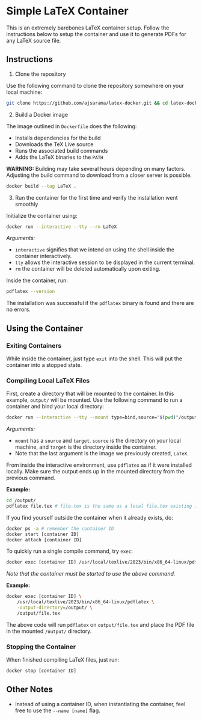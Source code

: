 # Simple LaTeX Container

This is an extremely barebones LaTeX container setup. Follow the instructions below to setup the container and use it to generate PDFs for any LaTeX source file. 

## Instructions

1. Clone the repository

Use the following command to clone the repository somewhere on your local machine:
```bash
git clone https://github.com/ajsarama/latex-docker.git && cd latex-docker
```

2. Build a Docker image

The image outlined in `Dockerfile` does the following:
- Installs dependencies for the build
- Downloads the TeX Live source
- Runs the associated build commands
- Adds the LaTeX binaries to the `PATH`

**WARNING:** Building may take several hours depending on many factors. Adjusting the build command to download from a closer server is possible.

```bash
docker build --tag LaTeX .
```

3. Run the container for the first time and verify the installation went smoothly

Initialize the container using:
```bash
docker run --interactive --tty --rm LaTeX
```
*Arguments:*
- `interactive` signifies that we intend on using the shell inside the container interactively.
- `tty` allows the interactive session to be displayed in the current terminal.
- `rm` the container will be deleted automatically upon exiting.

Inside the container, run:
```bash
pdflatex --version
```

The installation was successful if the `pdflatex` binary is found and there are no errors.

## Using the Container

### Exiting Containers

While inside the container, just type `exit` into the shell. This will put the container into a stopped state.

### Compiling Local LaTeX Files

First, create a directory that will be mounted to the container. In this example, `output/` will be mounted. Use the following command to run a container and bind your local directory:
```bash
docker run --interactive --tty --mount type=bind,source="$(pwd)"/output,target=/output/ LaTeX
```

*Arguments:*
- `mount` has a `source` and `target`. `source` is the directory on your local machine, and `target` is the directory inside the container.
- Note that the last argument is the image we previously created, `LaTeX`.

From inside the interactive environment, use `pdflatex` as if it were installed locally. Make sure the output ends up in the mounted directory from the previous command.

**Example:**
```bash
cd /output/
pdflatex file.tex # file.tex is the same as a local file.tex existing in the source directory
```

If you find yourself outside the container when it already exists, do:
```bash
docker ps -a # remember the container ID
docker start [container ID]
docker attach [container ID]
```

To quickly run a single compile command, try `exec`:
```bash
docker exec [container ID] /usr/local/texlive/2023/bin/x86_64-linux/pdflatex [ARGS]
```
*Note that the container must be started to use the above command.*

**Example:**
```bash
docker exec [container ID] \
    /usr/local/texlive/2023/bin/x86_64-linux/pdflatex \
    -output-directory=/output/ \
    /output/file.tex
```

The above code will run `pdflatex` on `output/file.tex` and place the PDF file in the mounted `/output/` directory.

### Stopping the Container

When finished compiling LaTeX files, just run:
```bash
docker stop [container ID]
```

## Other Notes

- Instead of using a container ID, when instantiating the container, feel free to use the `--name [name]` flag.
